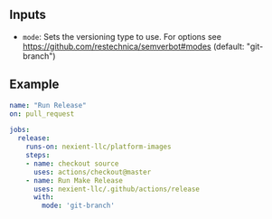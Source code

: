 ## Inputs

* `mode`: Sets the versioning type to use. For options see https://github.com/restechnica/semverbot#modes (default: "git-branch")

## Example

```yaml
name: "Run Release"
on: pull_request

jobs:
  release:
    runs-on: nexient-llc/platform-images
    steps:
    - name: checkout source
      uses: actions/checkout@master
    - name: Run Make Release
      uses: nexient-llc/.github/actions/release
      with:
        mode: 'git-branch'
```
